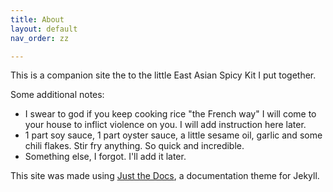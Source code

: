 ```yaml
---
title: About
layout: default
nav_order: zz

---
```

This is a companion site the to the little East Asian Spicy Kit I put together.

Some additional notes:
- I swear to god if you keep cooking rice "the French way" I will come to your house to inflict violence on you. I will add instruction here later.
- 1 part soy sauce, 1 part oyster sauce, a little sesame oil, garlic and some chili flakes. Stir fry anything. So quick and incredible. 
- Something else, I forgot. I'll add it later.



This site was made using <a href="https://github.com/just-the-docs/just-the-docs">Just the Docs</a>, a documentation theme for Jekyll.
